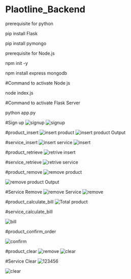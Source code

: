 # Plaotline_Backend

prerequisite for python

pip install Flask

pip install pymongo

prerequisite for Node.js

npm init -y

npm install express mongodb


#Command to activate Node js

node index.js


#Command to activate Flask Server

python app.py

#Sign up
![signup](https://github.com/RajMukherjee1601/Plaotline_Backend/assets/87653848/2728e4ab-e829-45b8-b49c-6c49af375612)
![signup](https://github.com/RajMukherjee1601/Plaotline_Backend/assets/87653848/147d387e-a1f5-4907-8bf5-ec51a55fffe9)

#product_insert
![insert product](https://github.com/RajMukherjee1601/Plaotline_Backend/assets/87653848/d8184376-1681-4c5f-a8f8-751806fdcbd2)
![insert product Output](https://github.com/RajMukherjee1601/Plaotline_Backend/assets/87653848/555850c0-1f24-437c-ad26-b69388a798f0)

#service_insert
![insert service](https://github.com/RajMukherjee1601/Plaotline_Backend/assets/87653848/fe0e7879-869a-41df-a4c4-18ba3aad44c4)
![insert](https://github.com/RajMukherjee1601/Plaotline_Backend/assets/87653848/5f9156d8-85e0-40d8-a24f-4f5fd386c552)



#product_retrieve
![retrive insert](https://github.com/RajMukherjee1601/Plaotline_Backend/assets/87653848/f23a07db-88e2-4e9d-a570-661b79fbc972)

#service_retrieve
![retrive service](https://github.com/RajMukherjee1601/Plaotline_Backend/assets/87653848/5b7e60d1-0e75-4cd8-ac00-78264f6e1606)

#product_remove
![remove product](https://github.com/RajMukherjee1601/Plaotline_Backend/assets/87653848/4ed47416-b315-4a7c-b921-be0959ccdd1d)

![remove product Output](https://github.com/RajMukherjee1601/Plaotline_Backend/assets/87653848/37d58d50-1b64-4071-98fa-1351b8ae093e)

#Service Remove
![remove Service](https://github.com/RajMukherjee1601/Plaotline_Backend/assets/87653848/ee8dcb48-f685-48cb-b40a-f10e2758c4b7)
![remove](https://github.com/RajMukherjee1601/Plaotline_Backend/assets/87653848/3258483c-aaeb-4898-8603-79e962708bac)


#product_calculate_bill
![Total product](https://github.com/RajMukherjee1601/Plaotline_Backend/assets/87653848/2baa6b40-0617-402a-8ccc-6f5b6eefb1cd)


#service_calculate_bill

![bill](https://github.com/RajMukherjee1601/Plaotline_Backend/assets/87653848/8a18f232-ba80-4d0f-8322-bb22af5963f4)


#product_confirm_order

![confirm](https://github.com/RajMukherjee1601/Plaotline_Backend/assets/87653848/4968b163-7a20-4b52-a722-4d6dde03a69b)

#product_clear
![remove ](https://github.com/RajMukherjee1601/Plaotline_Backend/assets/87653848/52008873-be8c-4bf8-aa8d-0e0b55ca9606)
![clear](https://github.com/RajMukherjee1601/Plaotline_Backend/assets/87653848/ebf5ae43-6a5f-4086-b4a5-4fbbfc0f7557)

#Service Clear
![123456](https://github.com/RajMukherjee1601/Plaotline_Backend/assets/87653848/0e939a8e-c579-4c00-982a-7b59fd4a8179)

![clear](https://github.com/RajMukherjee1601/Plaotline_Backend/assets/87653848/8de3430e-485a-45e4-ba36-c3093277a035)
